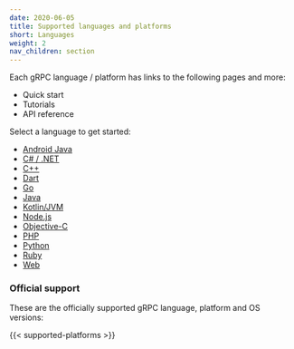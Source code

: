 ```yaml
---
date: 2020-06-05
title: Supported languages and platforms
short: Languages
weight: 2
nav_children: section
---
```


Each gRPC language / platform has links to the following pages and more:

- Quick start
- Tutorials
- API reference

Select a language to get started:

- [Android Java](android)
- [C# / .NET](csharp)
- [C++](cpp)
- [Dart](dart)
- [Go](go)
- [Java](java)
- [Kotlin/JVM](kotlin)
- [Node.js](node)
- [Objective-C](objective-c)
- [PHP](php)
- [Python](python)
- [Ruby](ruby)
- [Web](web)

### Official support

These are the officially supported gRPC language, platform and OS versions:

{{< supported-platforms >}}
